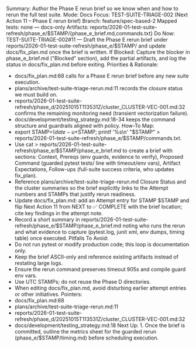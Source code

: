 Summary: Author the Phase E rerun brief so we know when and how to rerun the full test suite.
Mode: Docs
Focus: TEST-SUITE-TRIAGE-002 (Next Action 11 – Phase E rerun brief)
Branch: feature/spec-based-2
Mapped tests: none — docs-only
Artifacts: reports/2026-01-test-suite-refresh/phase_e/$STAMP/{phase_e_brief.md,commands.txt}
Do Now: TEST-SUITE-TRIAGE-002#11 — Draft the Phase E rerun brief under reports/2026-01-test-suite-refresh/phase_e/$STAMP/ and update docs/fix_plan.md once the brief is written.
If Blocked: Capture the blocker in phase_e_brief.md ("Blocked" section), add the partial artifacts, and log the status in docs/fix_plan.md before exiting.
Priorities & Rationale:
- docs/fix_plan.md:68 calls for a Phase E rerun brief before any new suite execution.
- plans/archive/test-suite-triage-rerun.md:11 records the closure status we must build on.
- reports/2026-01-test-suite-refresh/phase_d/20251015T113531Z/cluster_CLUSTER-VEC-001.md:32 confirms the remaining monitoring need (transient vectorization failure).
- docs/development/testing_strategy.md:18-34 keeps the command structure and guardrails aligned with policy.
How-To Map:
- export STAMP=$(date -u +%Y%m%dT%H%M%SZ); mkdir -p reports/2026-01-test-suite-refresh/phase_e/$STAMP; printf '%s\n' "$STAMP" > reports/2026-01-test-suite-refresh/phase_e/$STAMP/commands.txt.
- Use cat > reports/2026-01-test-suite-refresh/phase_e/$STAMP/phase_e_brief.md to create a brief with sections: Context, Prereqs (env guards, evidence to verify), Proposed Command (guarded pytest tests/ line with timeout/env vars), Artifact Expectations, Follow-ups (full-suite success criteria, who updates fix_plan).
- Reference plans/archive/test-suite-triage-rerun.md Closure Status and the cluster summaries so the brief explicitly links to the Attempt numbers and STAMPs that justify rerun readiness.
- Update docs/fix_plan.md: add an Attempt entry for STAMP $STAMP and flip Next Action 11 from NEXT to ✅ COMPLETE with the brief location; cite key findings in the attempt note.
- Record a short summary in reports/2026-01-test-suite-refresh/phase_e/$STAMP/phase_e_brief.md noting who runs the rerun and what evidence to capture (pytest.log, junit xml, env dumps, timing table) once executed.
Pitfalls To Avoid:
- Do not run pytest or modify production code; this loop is documentation only.
- Keep the brief ASCII-only and reference existing artifacts instead of restating large logs.
- Ensure the rerun command preserves timeout 905s and compile guard env vars.
- Use UTC STAMPs; do not reuse the Phase D directories.
- When editing docs/fix_plan.md, avoid disturbing earlier attempt entries or other initiatives.
Pointers:
- docs/fix_plan.md:68
- plans/archive/test-suite-triage-rerun.md:11
- reports/2026-01-test-suite-refresh/phase_d/20251015T113531Z/cluster_CLUSTER-VEC-001.md:32
- docs/development/testing_strategy.md:18
Next Up: 1. Once the brief is committed, outline the metrics sheet for the guarded rerun (phase_e/$STAMP/timing.md) before scheduling execution.
